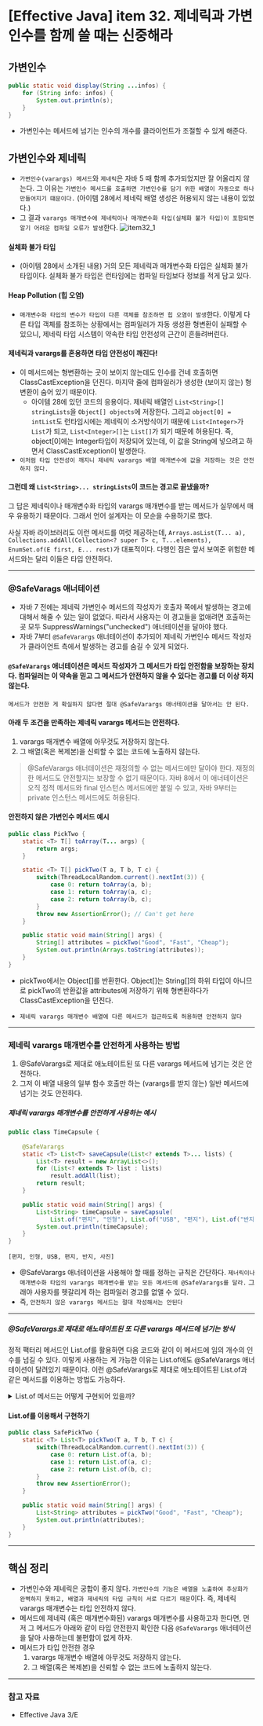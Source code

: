 # [Effective Java] item 32. 제네릭과 가변인수를 함께 쓸 때는 신중해라

## 가변인수
```java
public static void display(String ...infos) {
    for (String info: infos) {
        System.out.println(s);
    }
}
```

- 가변인수는 메서드에 넘기는 인수의 개수를 클라이언트가 조절할 수 있게 해준다.

## 가변인수와 제네릭
- `가변인수(varargs) 메서드`와 `제네릭`은 자바 5 때 함께 추가되었지만 잘 어울리지 않는다. 그 이유는 `가변인수 메서드를 호출하면 가변인수를 담기 위한 배열이 자동으로 하나 만들어지기 떄문이다.` (아이템 28에서 제네릭 배열 생성은 허용되지 않는 내용이 있었다.)
- 그 결과 `varargs 매개변수에 제네릭이나 매개변수화 타입(실체화 불가 타입)이 포함되면 알기 어려운 컴파일 오류가 발생`한다.
![item32_1](https://user-images.githubusercontent.com/37948906/107365170-c6e53380-6b1f-11eb-9a59-9ed6d1e96efb.PNG)

#### 실체화 불가 타입
-  (아이템 28에서 소개된 내용) 거의 모든 제네릭과 매개변수화 타입은 실체화 불가 타입이다. 실체화 불가 타입은 런타임에는 컴파일 타임보다 정보를 적게 담고 있다. 

#### Heap Pollution (힙 오염)
- `매개변수화 타입의 변수가 타입이 다른 객체를 참조하면 힙 오염이 발생`한다. 이렇게 다른 타입 객체를 참조하는 상황에서는 컴파일러가 자동 생성환 형변환이 실패할 수 있으니, 제네릭 타입 시스템이 약속한 타입 안전성의 근간이 흔들려버린다.

#### 제네릭과 varargs를 혼용하면 타입 안전성이 깨진다!
- 이 메서드에는 형변환하는 곳이 보이지 않는데도 인수를 건네 호출하면 ClassCastException을 던진다. 마지막 줄에 컴파일러가 생성한 (보이지 않는) 형변환이 숨어 있기 때문이다.
    - 아이템 28에 있던 코드의 응용이다. 제네릭 배열인 `List<String>[] stringLists`을 `Object[] objects`에 저장한다. 그리고 `object[0] = intList`도 런타임시에는 제네릭이 소거방식이기 때문에 `List<Integer>`가 `List`가 되고, `List<Integer>[]`는 `List[]`가 되기 때문에 허용된다. 즉, object[0]에는 Integer타입이 저장되어 있는데, 이 값을 String에 넣으려고 하면서 ClassCastException이 발생한다.
- `이처럼 타입 안전성이 깨지니 제네릭 varargs 배열 매개변수에 값을 저장하는 것은 안전하지 않다.`

#### 그런데 왜 `List<String>... stringLists`이 코드는 경고로 끝냈을까?

그 답은 제네릭이나 매개변수화 타입의 varargs 매개변수를 받는 메서드가 실무에서 매우 유용하기 때문이다. 그래서 언어 설계자는 이 모순을 수용하기로 했다. 

사실 자바 라이브러리도 이런 메서드를 여럿 제공하는데, `Arrays.asList(T... a), Collections.addAll(Collection<? super T> c, T...elements), EnumSet.of(E first, E... rest)`가 대표적이다. 다행인 점은 앞서 보여준 위험한 메서드와는 달리 이들은 타입 안전하다.

---

### @SafeVarags 애너테이션

- 자바 7 전에는 제네릭 가변인수 메서드의 작성자가 호출자 쪽에서 발생하는 경고에 대해서 해줄 수 있는 일이 없었다. 따라서 사용자는 이 경고들을 없애려면 호출하는 곳 모두 SuppressWarnings("unchecked") 애너테이션을 달아야 했다.
- 자바 7부터 `@SafeVarargs` 애너테이션이 추가되어 제네릭 가변인수 메서드 작성자가 클라이언트 측에서 발생하는 경고를 숨길 수 있게 되었다.

#### `@SafeVarargs` 애너테이션은 메서드 작성자가 그 메서드가 타입 안전함을 보장하는 장치다. 컴파일러는 이 약속을 믿고 그 메서드가 안전하지 않을 수 있다는 경고를 더 이상 하지 않는다.
    메서드가 안전한 게 확실하지 않다면 절대 @SafeVarargs 애너테이션을 달아서는 안 된다. 

#### 아래 두 조건을 만족하는 제네릭 varargs 메서드는 안전하다.
1. varargs 매개변수 배열에 아무것도 저장하지 않는다.
2. 그 배열(혹은 복제본)을 신뢰할 수 없는 코드에 노출하지 않는다.

> @SafeVarargs 애너테이션은 재정의할 수 없는 메서드에만 달아야 한다. 재정의한 메서드도 안전할지는 보장할 수 없기 때문이다. 자바 8에서 이 애너테이션은 오직 정적 메서드와 final 인스턴스 메서드에만 붙일 수 있고, 자바 9부터는 private 인스턴스 메서드에도 허용된다.

#### 안전하지 않은 가변인수 메서드 예시
```java
public class PickTwo {
    static <T> T[] toArray(T... args) {
        return args;
    }

    static <T> T[] pickTwo(T a, T b, T c) {
        switch(ThreadLocalRandom.current().nextInt(3)) {
            case 0: return toArray(a, b);
            case 1: return toArray(a, c);
            case 2: return toArray(b, c);
        }
        throw new AssertionError(); // Can't get here
    }

    public static void main(String[] args) {
        String[] attributes = pickTwo("Good", "Fast", "Cheap");
        System.out.println(Arrays.toString(attributes));
    }
}
```
- pickTwo에서는 Object[]를 반환한다. Object[]는 String[]의 하위 타입이 아니므로 pickTwo의 반환값을 attributes에 저장하기 위해 형변환하다가 ClassCastException을 던진다. 

- `제네릭 varargs 매개변수 배열에 다른 메서드가 접근하도록 허용하면 안전하지 않다`

---

### 제네릭 varargs 매개변수를 안전하게 사용하는 방법
1. @SafeVarargs로 제대로 애노테이트된 또 다른 varargs 메서드에 넘기는 것은 안전하다.
2. 그저 이 배열 내용의 일부 함수 호출만 하는 (varargs를 받지 않는) 일반 메서드에 넘기는 것도 안전하다.

##### 제네릭 varargs 매개변수를 안전하게 사용하는 예시
```java
public class TimeCapsule {
    
    @SafeVarargs
    static <T> List<T> saveCapsule(List<? extends T>... lists) {
        List<T> result = new ArrayList<>();
        for (List<? extends T> list : lists)
            result.addAll(list);
        return result;
    }

    public static void main(String[] args) {
        List<String> timeCapsule = saveCapsule(
            List.of("편지", "인형"), List.of("USB", "편지"), List.of("반지","사진"));
        System.out.println(timeCapsule);
    }
}
```
```
[편지, 인형, USB, 편지, 반지, 사진]
```

 - @SafeVarargs 애너테이션을 사용해야 할 때를 정하는 규칙은 간단하다. `제너릭이나 매개변수화 타입의 varargs 매개변수를 받는 모든 메서드에 @SafeVarargs를 달라.` 그래야 사용자를 헷갈리게 하는 컴파일러 경고를 없앨 수 있다. 
 - 즉, `안전하지 않은 varargs 메서드는 절대 작성해서는 안된다`

---

##### @SafeVarargs로 제대로 애노테이트된 또 다른 varargs 메서드에 넘기는 방식

정적 팩터리 메서드인 List.of를 활용하면 다음 코드와 같이 이 메서드에 임의 개수의 인수를 넘길 수 있다. 이렇게 사용하는 게 가능한 이유는 List.of에도 @SafeVarargs 애너테이션이 달려있기 때문이다. 이런 @SafeVarargs로 제대로 애노테이트된 List.of과 같은 메서드를 이용하는 방법도 가능하다.

</div>
</details>

<details>
<summary>List.of 메서드는 어떻게 구현되어 있을까?</summary>
<div markdown="1">

### List.of 메서드는 어떻게 구현되어 있을까?
#### List 클래스
```java
@SafeVarargs
    @SuppressWarnings("varargs")
    static <E> List<E> of(E... elements) {
        switch (elements.length) { // implicit null check of elements
            case 0:
                return ImmutableCollections.emptyList();
            case 1:
                return new ImmutableCollections.List12<>(elements[0]);
            case 2:
                return new ImmutableCollections.List12<>(elements[0], elements[1]);
            default:
                return new ImmutableCollections.ListN<>(elements);
        }
    }
```
#### ImmutableCollections 클래스
```java
@SafeVarargs
ListN(E... input) {
    // copy and check manually to avoid TOCTOU
    @SuppressWarnings("unchecked")
    E[] tmp = (E[])new Object[input.length]; // implicit nullcheck of input
    for (int i = 0; i < input.length; i++) {
        tmp[i] = Objects.requireNonNull(input[i]);
    }
    elements = tmp;
}
```
</div>
</details>

#### List.of를 이용해서 구현하기
```java
public class SafePickTwo {
    static <T> List<T> pickTwo(T a, T b, T c) {
        switch(ThreadLocalRandom.current().nextInt(3)) {
            case 0: return List.of(a, b);
            case 1: return List.of(a, c);
            case 2: return List.of(b, c);
        }
        throw new AssertionError();
    }

    public static void main(String[] args) {
        List<String> attributes = pickTwo("Good", "Fast", "Cheap");
        System.out.println(attributes);
    }
}
```

---

## 핵심 정리
- 가변인수와 제네릭은 궁합이 좋지 않다. `가변인수의 기능은 배열을 노출하여 추상화가 완벽하지 못하고, 배열과 제네릭의 타입 규칙이 서로 다르기 때문`이다. 즉, 제네릭 varargs 매개변수는 타입 안전하지 않다.
- 메서드에 제네릭 (혹은 매개변수화된) varargs 매개변수를 사용하고자 한다면, 먼저 그 메서드가 아래와 같이 타입 안전한지 확인한 다음 `@SafeVarargs` 애너테이션을 달아 사용하는데 불편함이 없게 하자.
- 메서드가 타입 안전한 경우
    1. varargs 매개변수 배열에 아무것도 저장하지 않는다.
    2. 그 배열(혹은 복제본)을 신뢰할 수 없는 코드에 노출하지 않는다.

---

### 참고 자료
- Effective Java 3/E